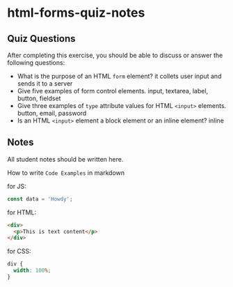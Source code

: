 # html-forms-quiz-notes

## Quiz Questions

After completing this exercise, you should be able to discuss or answer the following questions:

- What is the purpose of an HTML `form` element?
  it collets user input and sends it to a server
- Give five examples of form control elements.
  input, textarea, label, button, fieldset
- Give three examples of `type` attribute values for HTML `<input>` elements.
  button, email, password
- Is an HTML `<input>` element a block element or an inline element?
  inline

## Notes

All student notes should be written here.

How to write `Code Examples` in markdown

for JS:

```javascript
const data = 'Howdy';
```

for HTML:

```html
<div>
  <p>This is text content</p>
</div>
```

for CSS:

```css
div {
  width: 100%;
}
```
